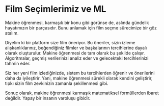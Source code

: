 # Film Seçimlerimiz ve ML

Makine öğrenmesi, karmaşık bir konu gibi görünse de, aslında gündelik hayatımızın bir parçasıdır. Bunu anlamak için film seçme sürecimize bir göz atalım.

Diyelim ki bir platform size film öneriyor. Bu öneriler, sizin izleme alışkanlıklarınız, beğendiğiniz filmler ve başkalarının tercihlerine dayalı olarak oluşturulur. Makine öğrenmesi de tam olarak bu şekilde çalışır. Algoritmalar, geçmiş verilerinizi analiz eder ve gelecekteki tercihlerinizi tahmin eder.

Siz her yeni film izlediğinizde, sistem bu tercihlerden öğrenir ve önerilerini daha da iyileştirir. Yani, makine öğrenmesi sürekli olarak kendini geliştirir, tıpkı sizin film zevkinizin zamanla şekillenmesi gibi.

Sonuç olarak, makine öğrenmesi karmaşık matematiksel formüllerden ibaret değildir. Yapay bir insanın varoluşu gibidir.